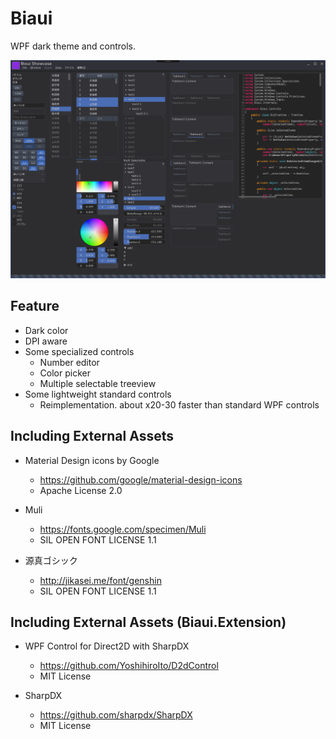 # Biaui

WPF dark theme and controls.

![Biaui](biaui.png)


## Feature

* Dark color
* DPI aware
* Some specialized controls
    * Number editor
    * Color picker
    * Multiple selectable treeview
* Some lightweight standard controls
    * Reimplementation. about x20-30 faster than standard WPF controls


## Including External Assets

* Material Design icons by Google
    * https://github.com/google/material-design-icons
    * Apache License 2.0

* Muli
    * https://fonts.google.com/specimen/Muli
    * SIL OPEN FONT LICENSE 1.1

* 源真ゴシック
    * http://jikasei.me/font/genshin
    * SIL OPEN FONT LICENSE 1.1

## Including External Assets (Biaui.Extension)

* WPF Control for Direct2D with SharpDX
    * https://github.com/YoshihiroIto/D2dControl
    * MIT License

* SharpDX 
    * https://github.com/sharpdx/SharpDX
    * MIT License


